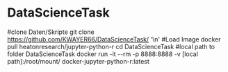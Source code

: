 # DataScienceTask

#clone Daten/Skripte
git clone https://github.com/KWAYER66/DataScienceTask/
'\n'
#Load Image
docker pull heatonresearch/jupyter-python-r
cd DataScienceTask
#local path to folder DataScienceTask
docker run -it --rm -p 8888:8888 -v [local path]:/root/mount/ docker-jupyter-python-r:latest
